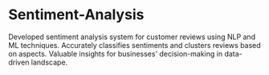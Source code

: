 # Sentiment-Analysis
Developed sentiment analysis system for customer reviews using NLP and ML techniques. Accurately classifies sentiments and clusters reviews based on aspects. Valuable insights for businesses' decision-making in data-driven landscape.
